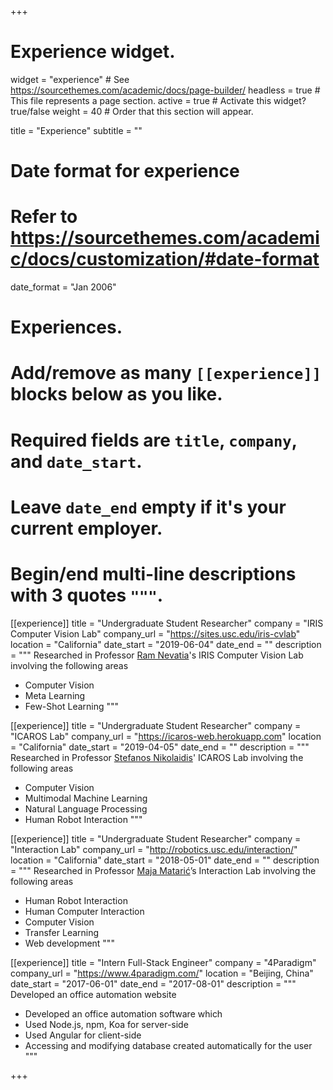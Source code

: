 +++
# Experience widget.
widget = "experience"  # See https://sourcethemes.com/academic/docs/page-builder/
headless = true  # This file represents a page section.
active = true  # Activate this widget? true/false
weight = 40  # Order that this section will appear.

title = "Experience"
subtitle = ""

# Date format for experience
#   Refer to https://sourcethemes.com/academic/docs/customization/#date-format
date_format = "Jan 2006"

# Experiences.
#   Add/remove as many `[[experience]]` blocks below as you like.
#   Required fields are `title`, `company`, and `date_start`.
#   Leave `date_end` empty if it's your current employer.
#   Begin/end multi-line descriptions with 3 quotes `"""`.

[[experience]]
  title = "Undergraduate Student Researcher"
  company = "IRIS Computer Vision Lab"
  company_url = "https://sites.usc.edu/iris-cvlab"
  location = "California"
  date_start = "2019-06-04"
  date_end = ""
  description = """
  Researched in Professor [Ram Nevatia](https://sites.usc.edu/iris-cvlab/professor-ram-nevatia/)'s IRIS Computer Vision Lab involving the following areas
  
  - Computer Vision
  - Meta Learning
  - Few-Shot Learning
  """

[[experience]]
  title = "Undergraduate Student Researcher"
  company = "ICAROS Lab"
  company_url = "https://icaros-web.herokuapp.com"
  location = "California"
  date_start = "2019-04-05"
  date_end = ""
  description = """
  Researched in Professor [Stefanos Nikolaidis](http://www.stefanosnikolaidis.net)' ICAROS Lab involving the following areas
  
  - Computer Vision
  - Multimodal Machine Learning
  - Natural Language Processing
  - Human Robot Interaction
  """

[[experience]]
  title = "Undergraduate Student Researcher"
  company = "Interaction Lab"
  company_url = "http://robotics.usc.edu/interaction/"
  location = "California"
  date_start = "2018-05-01"
  date_end = ""
  description = """
  Researched in Professor [Maja Matarić](http://robotics.usc.edu/~maja/)’s Interaction Lab involving the following areas
  
  - Human Robot Interaction
  - Human Computer Interaction
  - Computer Vision
  - Transfer Learning
  - Web development
  """

[[experience]]
  title = "Intern Full-Stack Engineer"
  company = "4Paradigm"
  company_url = "https://www.4paradigm.com/"
  location = "Beijing, China"
  date_start = "2017-06-01"
  date_end = "2017-08-01"
  description = """
  Developed an office automation website
  
  - Developed an office automation software which
  - Used Node.js, npm, Koa for server-side
  - Used Angular for client-side
  - Accessing and modifying database created automatically for the user
  """

+++
